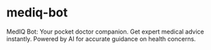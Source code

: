 # mediq-bot
 MedIQ Bot: Your pocket doctor companion. Get expert medical advice instantly. Powered by AI for accurate guidance on health concerns.
